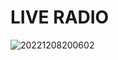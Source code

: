 # LIVE RADIO


![20221208200602](https://user-images.githubusercontent.com/75996200/206545045-e85f8737-eabf-441a-a304-0ad1d85d35a6.png)

